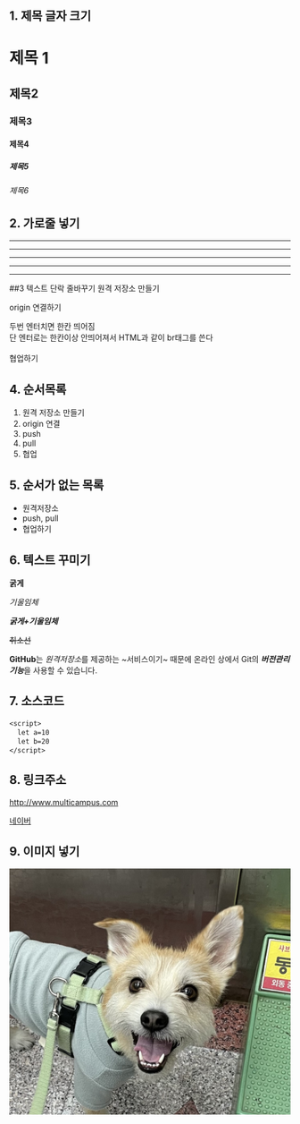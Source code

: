 ## 1. 제목 글자 크기
# 제목 1
## 제목2
### 제목3
#### 제목4
##### 제목5
###### 제목6

## 2. 가로줄 넣기 
---
------
- - - - -
***
* * * *

##3 텍스트 단락 줄바꾸기
원격 저장소 만들기

origin 연결하기

두번 엔터치면 한칸 띄어짐<br>
단 엔터로는 한칸이상 안띄어져서 HTML과 같이 br태그를 쓴다<br><br>
협업하기

## 4. 순서목록
1. 원격 저장소 만들기
2. origin 연결
3. push
4. pull
5. 협업

## 5. 순서가 없는 목록
+ 원격저장소
+ push, pull
+ 협업하기

## 6. 텍스트 꾸미기
**굵게**

*기울임체*

***굵게+기울임체***

~~취소선~~

**GitHub**는 *원격저장소*를 제공하는 ~서비스이기~ 때문에
온라인 상에서 Git의 ***버전관리기능***을 사용할 수 있습니다.

## 7. 소스코드
~~~
<script>
  let a=10
  let b=20
</script>
~~~

## 8. 링크주소
<http://www.multicampus.com>

[네이버](https://www.naver.com. "클릭하면 홈페이지로 이동합니다.")

## 9. 이미지 넣기
![우리집강아지](KakaoTalk_20230613_094848388.jpg)

